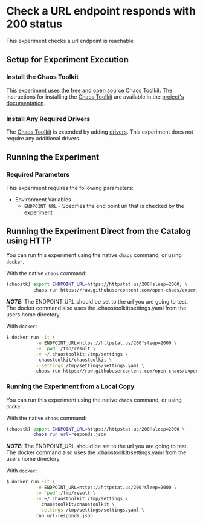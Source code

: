 # Check a URL endpoint responds with 200 status

This experiment checks a url endpoint is reachable


## Setup for Experiment Execution

### Install the Chaos Toolkit

This experiment uses the [free and open source Chaos Toolkit][chaostoolkit]. The instructions for installing the [Chaos Toolkit][chaostoolkit] are available in the [project's documentation][docs].

[chaostoolkit]: https://chaostoolkit.org/
[docs]: https://docs.chaostoolkit.org

### Install Any Required Drivers

The [Chaos Toolkit][chaostoolkit] is extended by adding [drivers]. This experiment does not require any additional drivers.

[drivers]: https://docs.chaostoolkit.org/drivers/overview/

## Running the Experiment

### Required Parameters

This experiment requires the following parameters:

* Environment Variables
  * `ENDPOINT_URL` - Specifies the end point url that is checked by the experiment

## Running the Experiment Direct from the Catalog using HTTP

You can run this experiment using the native `chaos` command, or using
`docker`.

With the native `chaos` command:

```bash
(chaostk) export ENDPOINT_URL=https://httpstat.us/200?sleep=2000; \
          chaos run https://raw.githubusercontent.com/open-chaos/experiment-catalog/master/local/url-responds/url-responds.json
```

***NOTE:*** The ENDPOINT_URL should be set to the url you are going to test. The docker command also uses the .chaostoolkit/settings.yaml from the users home directory.

With `docker`:

```bash
$ docker run -it \
           -e ENDPOINT_URL=https://httpstat.us/200?sleep=2000 \
           -v `pwd`:/tmp/result \
           -v ~/.chaostoolkit:/tmp/settings \
            chaostoolkit/chaostoolkit \
           --settings /tmp/settings/settings.yaml \
           chaos run https://raw.githubusercontent.com/open-chaos/experiment-catalog/master/local/url-responds/url-responds.json
```

### Running the Experiment from a Local Copy

You can run this experiment using the native `chaos` command, or using
`docker`.

With the native `chaos` command:

```bash
(chaostk) export ENDPOINT_URL=https://httpstat.us/200?sleep=2000 \
          chaos run url-responds.json
```

***NOTE:*** The ENDPOINT_URL should be set to the url you are going to test. The docker command also uses the .chaostoolkit/settings.yaml from the users home directory.


With `docker`:

```bash
$ docker run -it \
           -e ENDPOINT_URL=https://httpstat.us/200?sleep=2000 \
           -v `pwd`:/tmp/result \
           -v ~/.chaostoolkit:/tmp/settings \
             chaostoolkit/chaostoolkit \
           --settings /tmp/settings/settings.yaml \
           run url-responds.json
```
